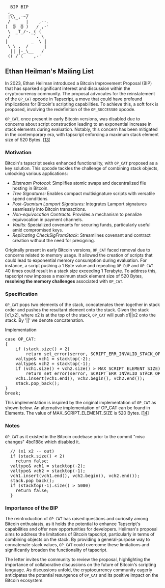 <pre>  BIP BIP
 ,_     _
 |\\_,-~/
 / _  _ |    ,--.
(  @  @ )   / ,-'
 \  _T_/-._( (
 /         `. \
|         _  \ |
 \ \ ,  /      |
  || |-_\__   /
 ((_/`(____,-'        
</pre>
## Ethan Heilman's Mailing List

In 2023, Ethan Heilman introduced a Bitcoin Improvement Proposal (BIP) that has sparked significant interest and discussion within the cryptocurrency community. The proposal advocates for the reinstatement of the `OP_CAT` opcode in Tapscript, a move that could have profound implications for Bitcoin's scripting capabilities. To achieve this, a soft fork is proposed, involving the redefinition of the `OP_SUCCESS80` opcode.

`OP_CAT`, once present in early Bitcoin versions, was disabled due to concerns about script construction leading to an exponential increase in stack elements during evaluation. Notably, this concern has been mitigated in the contemporary era, with tapscript enforcing a maximum stack element size of 520 Bytes. [[13](https://lists.linuxfoundation.org/pipermail/bitcoin-dev/2023-October/022049.html)]

### **Motivation**

Bitcoin's tapscript seeks enhanced functionality, with `OP_CAT` proposed as a key solution. This opcode tackles the challenge of combining stack objects, unlocking various applications:

- *Bitstream Protocol:* Simplifies atomic swaps and decentralized file hosting in Bitcoin.
- *Tree Signatures:* Enables compact multisignature scripts with versatile spend conditions.
- *Post-Quantum Lamport Signatures:* Integrates Lamport signatures seamlessly into Bitcoin transactions.
- *Non-equivocation Contracts:* Provides a mechanism to penalize equivocation in payment channels.
- *Vaults:* Specialized covenants for securing funds, particularly useful amid compromised keys.
- *Replicating CheckSigFromStack:* Streamlines covenant and contract creation without the need for presigning.
  
Originally present in early Bitcoin versions, `OP_CAT` faced removal due to concerns related to memory usage. It allowed the creation of scripts that could lead to exponential memory consumption during evaluation. For instance, a script pushing a 1 Byte value and repeating `OP_DUP` and `OP_CAT` 40 times could result in a stack size exceeding 1 Terabyte. To address this, tapscript now imposes a maximum stack element size of 520 Bytes, **resolving the memory challenges** associated with `OP_CAT`.

### **Specification** 

`OP_CAT` pops two elements of the stack, concatenates them together in stack order and pushes the resultant element onto the stack. Given the stack [x1,x2], where x2 is at the top of the stack, `OP_CAT` will push x1||x2 onto the stack. By '||' we denote concatenation.

Implementation
<pre>
case OP_CAT:
{
    if (stack.size() < 2)
        return set_error(serror, SCRIPT_ERR_INVALID_STACK_OPERATION);
    valtype& vch1 = stacktop(-2);
    valtype& vch2 = stacktop(-1);
    if (vch1.size() + vch2.size() > MAX_SCRIPT_ELEMENT_SIZE)
        return set_error(serror, SCRIPT_ERR_INVALID_STACK_OPERATION);
    vch1.insert(vch1.end(), vch2.begin(), vch2.end());
    stack.pop_back();
}
break;
</pre>

This implementation is inspired by the original implementation of `OP_CAT` as shown below. An alternative implementation of OP_CAT can be found in Elements.
The value of MAX_SCRIPT_ELEMENT_SIZE is 520 Bytes. [[14](https://github.com/EthanHeilman/op_cat_draft/blob/main/cat.mediawiki)]

### **Notes**

`OP_CAT` as it existed in the Bitcoin codebase prior to the commit "misc changes" 4bd188c which disabled it.
<pre>
  // (x1 x2 -- out)
  if (stack.size() < 2)
    return false;
  valtype& vch1 = stacktop(-2);
  valtype& vch2 = stacktop(-1);
  vch1.insert(vch1.end(), vch2.begin(), vch2.end());
  stack.pop_back();
  if (stacktop(-1).size() > 5000)
    return false;
  }
</pre>

### **Importance of the BIP**

The reintroduction of `OP_CAT` has raised questions and curiosity among Bitcoin enthusiasts, as it holds the potential to enhance Tapscript's capabilities and offer new opportunities for developers. Heilman's proposal aims to address the limitations of Bitcoin tapscript, particularly in terms of combining objects on the stack. By providing a general-purpose way to concatenate stack values, `OP_CAT` could overcome these limitations and significantly broaden the functionality of tapscript.

The letter invites the community to review the proposal, highlighting the importance of collaborative discussions on the future of Bitcoin's scripting language. As discussions unfold, the cryptocurrency community eagerly anticipates the potential resurgence of `OP_CAT` and its positive impact on the Bitcoin ecosystem.
